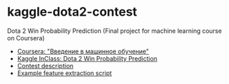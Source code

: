 # kaggle-dota2-contest
Dota 2 Win Probability Prediction (Final project for machine learning course on Coursera)

- [Coursera: "Введение в машинное обучение"](https://www.coursera.org/learn/introduction-machine-learning)
- [Kaggle InClass: Dota 2 Win Probability Prediction](https://inclass.kaggle.com/c/dota-2-win-probability-prediction)
- [Contest description](http://nbviewer.jupyter.org/github/romovpa/kaggle-dota2-contest/blob/master/ContestDescription.ipynb)
- [Example feature extraction script](./extract_features.py)
